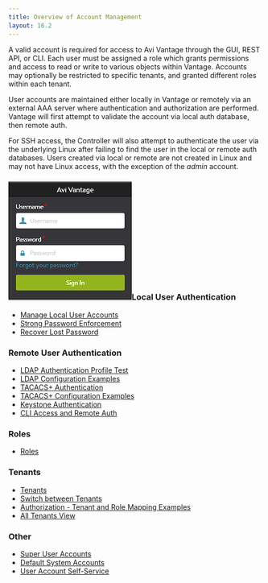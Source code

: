 ```yaml
---
title: Overview of Account Management
layout: 16.2
---
```

A valid account is required for access to Avi Vantage through the GUI, REST API, or CLI. Each user must be assigned a role which grants permissions and access to read or write to various objects within Vantage. Accounts may optionally be restricted to specific tenants, and granted different roles within each tenant.

User accounts are maintained either locally in Vantage or remotely via an external AAA server where authentication and authorization are performed.  Vantage will first attempt to validate the account via local auth database, then remote auth.

For SSH access, the Controller will also attempt to authenticate the user via the underlying Linux after failing to find the user in the local or remote auth databases.  Users created via local or remote are not created in Linux and may not have Linux access, with the exception of the *admin* account.

### <a href="img/Login.png"><img class="size-full wp-image-13315 alignright" src="img/Login.png" alt="Login" width="245" height="235"></a>Local User Authentication

* <a href="/docs/16.2/manage-local-user-accounts">Manage Local User Accounts</a>
* <a href="/docs/16.2/strong-password-enforcement">Strong Password Enforcement</a>
* <a href="/docs/16.2/password-recovery">Recover Lost Password</a> 

### Remote User Authentication

* <a href="/docs/16.2/ldap-auth-profile-test">LDAP Authentication Profile Test</a>
* <a href="/docs/16.2/ldap-configuration-examples">LDAP Configuration Examples</a>
* <a href="/docs/16.2/tacacs-authentication">TACACS+ Authentication</a>
* <a href="/docs/16.2/tacacs-configuration-examples">TACACS+ Configuration Examples</a>
* <a href="/docs/16.2/keystone-authentication">Keystone Authentication</a>
* <a href="/docs/16.2/cli-access">CLI Access and Remote Auth</a> 

### Roles

* <a href="/docs/16.2/user-account-roles">Roles</a> 

### Tenants

* <a href="/docs/16.2/tenants">Tenants</a>
* <a href="/docs/16.2/switch-between-tenants">Switch between Tenants</a>
* <a href="/docs/16.2/authorization-tenant-and-role-mapping-examples">Authorization - Tenant and Role Mapping Examples</a>
* <a href="/docs/16.2/all-tenants-view">All Tenants View</a> 

### Other

* <a href="/docs/16.2/super-user-accounts">Super User Accounts</a>
* <a href="/docs/16.2/default-system-accounts">Default System Accounts</a>
* <a href="/docs/16.2/user-account-self-service">User Account Self-Service</a> 

 

